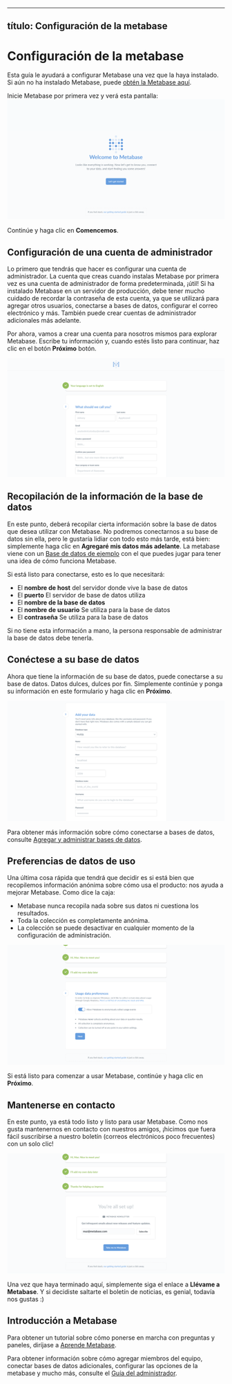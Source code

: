 ***

## título: Configuración de la metabase

# Configuración de la metabase

Esta guía le ayudará a configurar Metabase una vez que la haya instalado. Si aún no ha instalado Metabase, puede [obtén la Metabase aquí](https://metabase.com/start/).

Inicie Metabase por primera vez y verá esta pantalla:
![Welcome Screen](images/WelcomeScreen.png)

Continúe y haga clic en **Comencemos**.

## Configuración de una cuenta de administrador

Lo primero que tendrás que hacer es configurar una cuenta de administrador. La cuenta que creas cuando instalas Metabase por primera vez es una cuenta de administrador de forma predeterminada, ¡útil! Si ha instalado Metabase en un servidor de producción, debe tener mucho cuidado de recordar la contraseña de esta cuenta, ya que se utilizará para agregar otros usuarios, conectarse a bases de datos, configurar el correo electrónico y más. También puede crear cuentas de administrador adicionales más adelante.

Por ahora, vamos a crear una cuenta para nosotros mismos para explorar Metabase. Escribe tu información y, cuando estés listo para continuar, haz clic en el botón **Próximo** botón.

![Account Setup](images/AccountSetup.png)

## Recopilación de la información de la base de datos

En este punto, deberá recopilar cierta información sobre la base de datos que desea utilizar con Metabase. No podremos conectarnos a su base de datos sin ella, pero le gustaría lidiar con todo esto más tarde, está bien: simplemente haga clic en **Agregaré mis datos más adelante**. La metabase viene con un [Base de datos de ejemplo](/glossary/sample_database) con el que puedes jugar para tener una idea de cómo funciona Metabase.

Si está listo para conectarse, esto es lo que necesitará:

*   El **nombre de host** del servidor donde vive la base de datos
*   El **puerto** El servidor de base de datos utiliza
*   El **nombre de la base de datos**
*   El **nombre de usuario** Se utiliza para la base de datos
*   El **contraseña** Se utiliza para la base de datos

Si no tiene esta información a mano, la persona responsable de administrar la base de datos debe tenerla.

## Conéctese a su base de datos

Ahora que tiene la información de su base de datos, puede conectarse a su base de datos. Datos dulces, dulces por fin. Simplemente continúe y ponga su información en este formulario y haga clic en **Próximo**.

![adddatabase](images/AddDatabaseInfo.png)

Para obtener más información sobre cómo conectarse a bases de datos, consulte [Agregar y administrar bases de datos](./administration-guide/01-managing-databases.md).

## Preferencias de datos de uso

Una última cosa rápida que tendrá que decidir es si está bien que recopilemos información anónima sobre cómo usa el producto: nos ayuda a mejorar Metabase. Como dice la caja:

*   Metabase nunca recopila nada sobre sus datos ni cuestiona los resultados.
*   Toda la colección es completamente anónima.
*   La colección se puede desactivar en cualquier momento de la configuración de administración.

![Usage data preferences](images/UsageData.png)

Si está listo para comenzar a usar Metabase, continúe y haga clic en **Próximo**.

## Mantenerse en contacto

En este punto, ya está todo listo y listo para usar Metabase.  Como nos gusta mantenernos en contacto con nuestros amigos, ¡hicimos que fuera fácil suscribirse a nuestro boletín (correos electrónicos poco frecuentes) con un solo clic!

![Metabase Newsletter](images/NewsletterSignup.png)

Una vez que haya terminado aquí, simplemente siga el enlace a **Llévame a Metabase**.  Y si decidiste saltarte el boletín de noticias, es genial, todavía nos gustas :)

## Introducción a Metabase

Para obtener un tutorial sobre cómo ponerse en marcha con preguntas y paneles, diríjase a [Aprende Metabase](/learn/getting-started/getting-started.html).

Para obtener información sobre cómo agregar miembros del equipo, conectar bases de datos adicionales, configurar las opciones de la metabase y mucho más, consulte el [Guía del administrador](./administration-guide/start.md).
